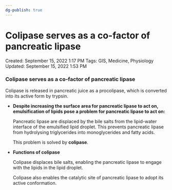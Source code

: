 ```yaml
---
dg-publish: true
---
```


# Colipase serves as a co-factor of pancreatic lipase

Created: September 15, 2022 1:17 PM
Tags: GIS, Medicine, Physiology
Updated: September 15, 2022 1:53 PM

### Colipase serves as a co-factor of pancreatic lipase

Colipase is released in pancreatic juice as a procolipase, which is converted into its active form by trypsin.

- **Despite increasing the surface area for pancreatic lipase to act on, emulsification of lipids pose a problem for pancreatic lipase to act on:**
    
    Pancreatic lipase are displaced by the bile salts from the lipid-water interface of the emulsified lipid droplet. This prevents pancreatic lipase from hydrolysing triglycerides into  monoglycerides and fatty acids.
    
    This problem is solved by **colipase**.
    
- **Functions of colipase**
    
    Colipase displaces bile salts, enabling the pancreatic lipase to engage with the lipids in the lipid droplet.
    
    Colipase also enables the catalytic site of pancreatic lipase to adopt its active conformation.